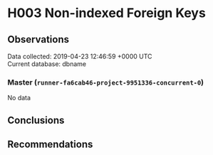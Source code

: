 # H003 Non-indexed Foreign Keys #

## Observations ##
Data collected: 2019-04-23 12:46:59 +0000 UTC  
Current database: dbname  

### Master (`runner-fa6cab46-project-9951336-concurrent-0`) ###


No data


## Conclusions ##


## Recommendations ##

